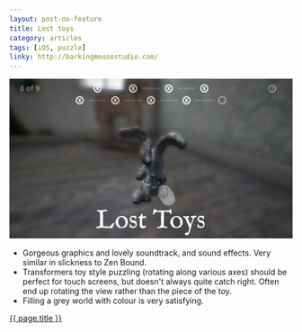 ```yaml
---
layout: post-no-feature
title: Lost toys
category: articles
tags: [iOS, puzzle]
linky: http://barkingmousestudio.com/
---
```


<a href="{{page.linky}}">![{{ page.title }}](/images/lost-toys.jpg)</a>

* Gorgeous graphics and lovely soundtrack, and sound effects. Very similar in slickness to Zen Bound.
* Transformers toy style puzzling (rotating along various axes) should be perfect for touch screens, but doesn't always quite catch right. Often end up rotating the view rather than the piece of the toy.
* Filling a grey world with colour is very satisfying.

[{{ page.title }}]({{page.linky}})